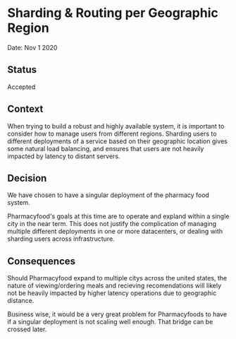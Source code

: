 # Sharding & Routing per Geographic Region

Date: Nov 1 2020

## Status

Accepted

## Context

When trying to build a robust and highly available system, it is important to consider how to manage users from different regions. Sharding users to different deployments of a service based on their geographic location gives some natural load balancing, and ensures that users are not heavily impacted by latency to distant servers.

## Decision

We have chosen to have a singular deployment of the pharmacy food system.

Pharmacyfood's goals at this time are to operate and expland within a single city in the near term. This does not justify the complication of managing multiple different deployments in one or more datacenters,  or dealing with sharding users across infrastructure.

## Consequences

Should Pharmacyfood expand to multiple citys across the united states, the nature of viewing/ordering meals and recieving recomendations will likely not be heavily impacted by higher latency operations due to geographic distance.

Business wise, it would be a very great problem for Pharmacyfoods to have if a singular deployment is not scaling well enough. That bridge can be crossed later.
